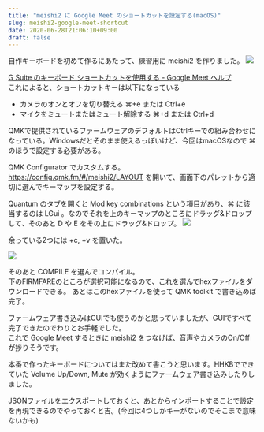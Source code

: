```yaml
---
title: "meishi2 に Google Meet のショートカットを設定する(macOS)"
slug: meishi2-google-meet-shortcut
date: 2020-06-28T21:06:10+09:00
draft: false
---
```


自作キーボードを初めて作るにあたって、練習用に meishi2 を作りました。
<img src="/images/IMG_0779.jpg">

[G Suite のキーボード ショートカットを使用する - Google Meet ヘルプ](https://support.google.com/meet/answer/9298571?hl=ja&ref_topic=7294099)  
これによると、ショートカットキーは以下になっている

- カメラのオンとオフを切り替える	⌘+e または Ctrl+e
- マイクをミュートまたはミュート解除する	⌘+d または Ctrl+d

QMKで提供されているファームウェアのデフォルトはCtrlキーでの組み合わせになっている。Windowsだとそのまま使えるっぽいけど、今回はmacOSなので ⌘ のほうで設定する必要がある。

QMK Configurator でカスタムする。  
https://config.qmk.fm/#/meishi2/LAYOUT
を開いて、画面下のパレットから適切に選んでキーマップを設定する。

Quantum のタブを開くと Mod key combinations という項目があり、⌘ に該当するのは LGui 。なのでそれを上のキーマップのところにドラッグ&ドロップして、そのあと D や E をその上にドラッグ&ドロップ。
<img src="/images/ISOJIS.png">

余っている2つには +c, +v を置いた。

<img src="/images/qmk_200628.png">

そのあと COMPILE を選んでコンパイル。  
下のFIRMFAREのところが選択可能になるので、これを選んでhexファイルをダウンロードできる。
あとはこのhexファイルを使って QMK toolkit で書き込めば完了。  

ファームウェア書き込みはCUIでも使うのかと思っていましたが、GUIですべて完了できたのでわりとお手軽でした。  
これで Google Meet するときに meishi2 をつなげば、音声やカメラのOn/Offが捗りそうです。

本番で作ったキーボードについてはまた改めて書こうと思います。HHKBでできていた Volume Up/Down, Mute が効くようにファームウェア書き込みしたりしました。

JSONファイルをエクスポートしておくと、あとからインポートすることで設定を再現できるのでやっておくと吉。(今回は4つしかキーがないのでそこまで意味ないかも)


